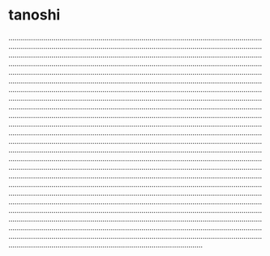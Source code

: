 # tanoshi

...............................................................................................................................................................................................................................................................................................................................................................................................................................................................................................................................................................................................................................................................................................................................................................................................................................................................................................................................................................................................................................................................................................................................................................................................................................................................................................................................................................................................................................................................................................................................................................................................................................................................................................................................................................................................................................................................................................................................................................................................................................................................................................................................................................................................................................................................................................................................................................................................................................................................................................................................................................................................................................................................................................................................................................................................................................................................................................................................................................................................................................................................................................................................................................................................